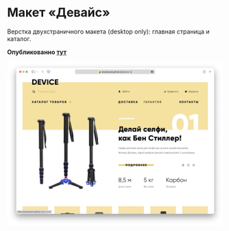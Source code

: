 # Макет «Девайс»

Верстка двухстраничного макета (desktop only): главная страница и каталог.

**Опубликованно [тут](https://dreadwood.github.io/device/)**

![Главный экран](doc/screenshot-device.jpg)
